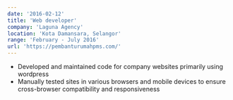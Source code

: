 ```yaml
---
date: '2016-02-12'
title: 'Web developer'
company: 'Laguna Agency'
location: 'Kota Damansara, Selangor'
range: 'February - July 2016'
url: 'https://pembanturumahpms.com/'
---
```


- Developed and maintained code for company websites primarily using wordpress
- Manually tested sites in various browsers and mobile devices to ensure cross-browser compatibility and responsiveness
